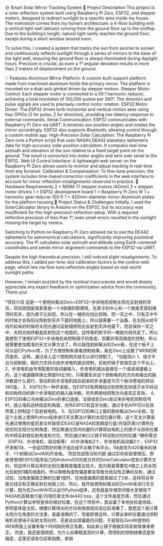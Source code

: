 
🌞 Smart Solar Mirror Tracking System
📖 Project Description
This project is a solar reflection system built using Raspberry Pi Zero, ESP32, and stepper motors, designed to redirect sunlight to a specific area inside my house. The motivation comes from my home’s architecture: a 4-floor building with a vertical light well (atrium) running from the ground floor up to the rooftop. Due to the building’s height, natural light rarely reaches the ground floor, except during a short window around noon.

To solve this, I created a system that tracks the sun from sunrise to sunset and continuously reflects sunlight through a series of mirrors to the base of the light well, ensuring the ground floor is always illuminated during daylight hours. Precision is crucial, as even a 1° angular deviation results in more than 2 meters of displacement on the ground.

✨ Features
Aluminum Mirror Platform: A custom-built support platform made from machined aluminum holds the primary mirror. The platform is mounted on a dual-axis gimbal driven by stepper motors.
Stepper Motor Control: Each stepper motor is connected to a 50:1 harmonic reducer, achieving a total resolution of 100,000 pulses per 360°. The direction and pulse signals are used to precisely control motor rotation.
ESP32 Motor Driver: The ESP32 drives both horizontal and vertical motion axes using four GPIOs (2 for pulse, 2 for direction), providing low-latency response to external commands.
Serial Communication: ESP32 communicates with Raspberry Pi Zero via UART. It receives sun position angles and rotates the mirror accordingly. ESP32 also supports Bluetooth, allowing control through a custom mobile app.
High-Precision Solar Calculation: The Raspberry Pi Zero runs a Python script that uses NASA’s DE442 planetary ephemeris data for high-accuracy solar position calculation. It computes real-time azimuth and elevation of the sun relative to a fixed target point on the ground. The result is converted into motor angles and sent over serial to the ESP32.
Web UI Control Interface: A lightweight web server on the Raspberry Pi Zero allows users to monitor and adjust tracking in real-time from any browser.
Calibration & Compensation: To fine-tune precision, the system includes time-based correction coefficients in the web interface to account for minor reflection misalignments observed in practice.
🔧 Hardware Requirements
2 × NEMA 17 stepper motors (42mm)
2 × stepper motor drivers
1 × ESP32 development board
1 × Raspberry Pi Zero W
1 × harmonic gear reducer (50:1)
1 × 420mm-diameter mirror
Aluminum plates for the platform housing
🚧 Project Status & Challenges
Initially, I used the SolarCalculator library in Arduino on the ESP32, but its accuracy was insufficient for this high-precision reflection setup. With a required reflection precision of less than 1°, even small errors resulted in the sunlight missing the target by meters.

Switching to Python on Raspberry Pi Zero allowed me to use the DE442 ephemeris for astronomical calculations, significantly improving positional accuracy. The Pi calculates solar azimuth and altitude using Earth-centered coordinates and sends mirror alignment commands to the ESP32 via UART.

Despite the high theoretical precision, I still noticed slight misalignments. To address this, I added per-time-slot calibration factors to the control web page, which lets me fine-tune reflection angles based on real-world sunlight paths.

However, I remain puzzled by the residual inaccuracies and would deeply appreciate any expert feedback or optimization advice from the community. Thank you!

*项目介绍
    这是一个使用树莓派Zero+ESP32+步进电机控制太阳光反射镜的项目，项目原因是我家里是一个4层楼的那建筑，在房子的中心有一个直接贯穿到楼顶的天井，因为房子比较高，所以在一楼的光线比较暗，而一天之中，只有正中午的时候才会有阳光照射到天井下面的地面上，所以我需要一个设备，在太阳从地平线升起来的时候将太阳光通过反射镜把阳光反射到天井地面下，而且保持一天之中，太阳光始终都是反射到这个地面的，这样我的房子的一楼就光线充足了，所以我想到了使用ESP32+步进电机来控制镜子的角度，但要非常高精度的控制，所以就需要更加精准的天文计算方法了，所以我找到树莓派的Zero板，在这个板子上可以运行Python库，为了方便控制和查看控制结果，我在Zero上设置了WEB的网页服务，这样，通过进入这个控制网页就可以进行控制了。
*功能简介
    1、镜子平台为铝制板，板的力支持点由步进电机输出控制，反射的镜子安装在这个平台上。
    2、步进电机由专用配套的驱动器输入，步进电机输出是接在一个谐波减速器上的，这个减速器转换比例是50比1的，只需要告诉这个控制电机的方向和输出的脉冲数是什么就行，驱动机和步进电机结合起来的步进量是10万个脉冲使电机转动360度。
    3、ESP32为一种开发板，在ESP32有两根线分别控制支持镜子水平转动和仰角转动的两个步进电机的输入脉冲数，另外两根线控制方向是否正反转。
    4、ESP32的串口与树莓派Zero的串口连接，当接收到Zero发过来的电机控制信号时，就让电机运转指定的角度，另外ESP32有蓝牙功能，通过手机APP可以在其界面上控制这个反射镜电机。
    5、在ESP32的串口上接的是树莓派Zero主板，在这个主板上使用Python程序进行天文算法计算的太阳位置计算，这个天文计算是先通过使用的星历表文件路径(DE442是NASA的高精度行星/月球历表)计算所在地文的太阳方位和角度，然后再通过空间向量的计算得出电机上的镜子与目标位置的中转反射镜反射角度和方位，然后通过串口让镜子转动到对应的位置
*硬件需求（ESP32、步进电机、驱动板等）
    42步进电机2个，步进电机驱动器2个，ESP32开发板1块、一些铝切割好的板子组合成平台箱子和平台，1块直径为420毫米的镜子、1个树莓派ZeroW的开发板。
项目完成情况和问题
    通过实际安装使用后，原来想使用ESP32程序自己的ArduinoIDE的库文件的SolarCalculator库来计算天文的，但这样计算出来的太阳位置精度偏差比较大，因为我是需要在4楼之上将太阳光反射到1楼的地面的，所以稍微角度有偏差都会导致光线没有正确的反射，通过试验，当角度偏离正确的位置1度时，在地面偏离的距离超过了2米，这样将会导致光线没有正确反射在地面上的，所以，我开始使用树莓派的ZeroW来进行天文计算，因为在ZeroW中可以运行Python程序，还有就是存储空间够大足够放下NASA的高精度行星/月球历表文件de442.bsp，这个文件是星历表，然后通过Python计算出参照星体的相对位置，在这个项目中，我设置了本地坐标是地球，参照星体是太阳，根据计算得出的方位和角度就应该比较准确了，我想这个是计算太阳方位角度的方法里，是最准确的了，但是即使这样，计算出来的位置通过控制电机去使镜子反射太阳光时，还是会出现偏差的问题，于是我在ZeroW提供的WEB界面上设置有每个时间段的修正系数，如此来让镜子根据实际反射效果来修正。
    但是，我还是很困惑，为什么如果精度高的计算，而得到的控制结果还是有偏差，这里还请各位前辈指教，谢谢